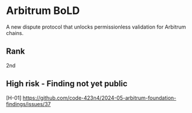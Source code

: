# Arbitrum BoLD

A new dispute protocol that unlocks permissionless validation for Arbitrum chains.

## Rank

2nd

## High risk - Finding not yet public

[H-01] https://github.com/code-423n4/2024-05-arbitrum-foundation-findings/issues/37

